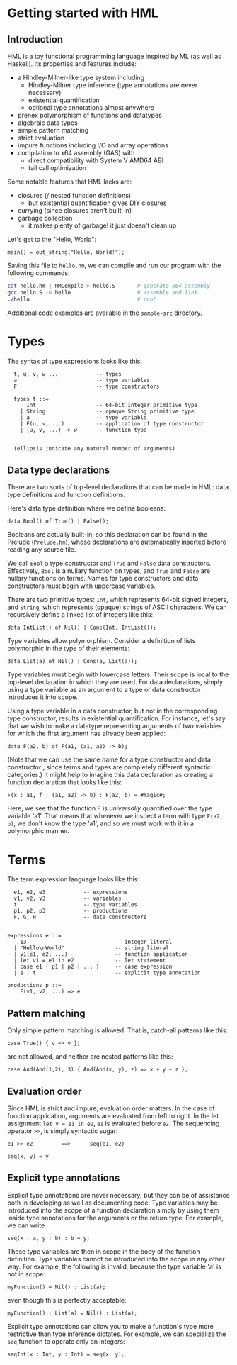 # Getting started with HML

## Introduction

HML is a toy functional programming language inspired by ML
(as well as Haskell). Its properties and features include:

 * a Hindley-Milner-like type system including
   - Hindley-Milner type inference (type annotations are never necessary)
   - existential quantification
   - optional type annotations almost anywhere
 * prenex polymorphism of functions and datatypes
 * algebraic data types
 * simple pattern matching
 * strict evaluation
 * impure functions including I/O and array operations
 * compilation to x64 assembly (GAS) with
   - direct compatibility with System V AMD64 ABI
   - tail call optimization

Some notable features that HML lacks are:
  * closures (/ nested function definitions)
    - but existential quantification gives DIY closures
  * currying (since closures aren't built-in)
  * garbage collection 
    - it makes plenty of garbage! it just doesn't clean up

Let's get to the "Hello, World":

```HML
main() = out_string("Hello, World!");
```

Saving this file to `hello.hm`, we can compile and run our program 
with the following commands:
```bash
cat hello.hm | HMCompile > hello.S       # generate x64 assembly
gcc hello.S -o hello                     # assemble and link
./hello                                  # run!
```

Additional code examples are available in the `sample-src` directory.

# Types

The syntax of type expressions looks like this:

```
  t, u, v, w ...            -- types
  a                         -- type variables
  F                         -- type constructors

  types t ::=
      Int                   -- 64-bit integer primitive type
    | String                -- opaque String primitive type
    | a                     -- type variable
    | F(u, v, ...)          -- application of type constructor
    | (u, v, ...) -> w      -- function type


  (ellipsis indicate any natural number of arguments)

```

## Data type declarations

There are two sorts of top-level declarations that can be made in HML:
data type definitions and function definitions.

Here's data type definition where we define booleans:
```HML
data Bool() of True() | False();
```

Booleans are actually built-in, so this declaration can be found in the 
Prelude (`Prelude.hm`), whose declarations are automatically inserted before
reading any source file.

We call `Bool` a type constructor and `True` and `False` data constructors.
Effectively, `Bool` is a nullary function on types, and `True` and `False`
are nullary functions on terms. Names for type constructors and data
constructors must begin with uppercase variables.

There are two primitive types: `Int`, which represents 64-bit signed integers,
and `String`, which represents (opaque) strings of ASCII characters. We can
recursively define a linked list of integers like this:
```HML
data IntList() of Nil() | Cons(Int, IntList());
```

Type variables allow polymorphism. Consider a definition of lists polymorphic
in the type of their elements:
```HML
data List(a) of Nil() | Cons(a, List(a));
```

Type variables must begin with lowercase letters. Their scope is local to the
top-level declaration in which they are used. For data declarations, simply
using a type variable as an argument to a type or data constructor introduces
it into scope.

Using a type variable in a data constructor, but not in the corresponding
type constructor, results in existential quantification. For instance, let's
say that we wish to make a datatype representing arguments of two variables
for which the first argument has already been applied:
```HML
data F(a2, b) of F(a1, (a1, a2) -> b);
```

(Note that we can use the same name for a type constructor and data constructor
, since terms and types are completely different syntactic categories.)
It might help to imagine this data declaration as creating a function
declaration that looks like this:
```HML
F(x : a1, f : (a1, a2) -> b) : F(a2, b) = #magic#;
```

Here, we see that the function F is *universally* quantified over the type
variable 'a1'. That means that whenever we inspect a term with type
`F(a2, b)`, we don't know the type 'a1', and so we must work with it in a
polymorphic manner.

# Terms

The term expression language looks like this:

```
  e1, e2, e3            -- expressions
  v1, v2, v3            -- variables
  t                     -- type variables
  p1, p2, p3            -- productions
  F, G, H               -- data constructors


expressions e ::=
    13                            -- integer literal
  | "Hello\nWorld"                -- string literal
  | v1(e1, e2, ...)               -- function application
  | let v1 = e1 in e2             -- let statement
  | case e1 { p1 | p2 | ... }     -- case expression
  | e : t                         -- explicit type annotation

productions p ::=
    F(v1, v2, ...) => e            

```

## Pattern matching
Only simple pattern matching is allowed. That is, catch-all patterns like this:
```HML
case True() { v => v };
```
are not allowed, and neither are nested patterns like this:
```HML
case And(And(1,2), 3) { And(And(x, y), z) => x + y + z };
```


## Evaluation order
Since HML is strict and impure, evaluation order matters. In the case of
function application, arguments are evaluated from left to right. In the
let assignment `let v = e1 in e2`, `e1` is evaluated before `e2`.
The sequencing operator `>>`, is simply syntactic sugar:
```HML
e1 >> e2         ==>      seq(e1, e2)

seq(x, y) = y
```

## Explicit type annotations
Explicit type annotations are never necessary, but they can be of assistance
both in developing as well as documenting code. Type variables may be
introduced into the scope of a function declaration simply by using them
inside type annotations for the arguments or the return type. For example,
we can write
```HML
seq(x : a, y : b) : b = y;
```

These type variables are then in scope in the body of the function definition.
Type variables cannot be introduced into the scope in any other way.
For example, the following is invalid, because the type variable 'a' is not
in scope:
```HML
myFunction() = Nil() : List(a);
```
even though this is perfectly acceptable:
```HML
myFunction() : List(a) = Nil() : List(a);
```

Explicit type annotations can allow you to make a function's type more
restrictive than type inference dictates. For example, we can specialize
the `seq` function to operate only on integers:
```HML
seqInt(x : Int, y : Int) = seq(x, y);
```
